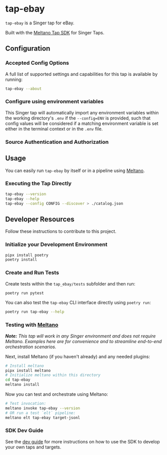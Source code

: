 # tap-ebay

`tap-ebay` is a Singer tap for eBay.

Built with the [Meltano Tap SDK](https://sdk.meltano.com) for Singer Taps.

<!--

Developer TODO: Update the below as needed to correctly describe the install procedure. For instance, if you do not have a PyPi repo, or if you want users to directly install from your git repo, you can modify this step as appropriate.

## Installation

Install from PyPi:

```bash
pipx install tap-ebay
```

Install from GitHub:

```bash
pipx install git+https://github.com/ORG_NAME/tap-ebay.git@main
```

-->

## Configuration

### Accepted Config Options

<!--
Developer TODO: Provide a list of config options accepted by the tap.

This section can be created by copy-pasting the CLI output from:

```
tap-ebay --about --format=markdown
```
-->

A full list of supported settings and capabilities for this
tap is available by running:

```bash
tap-ebay --about
```

### Configure using environment variables

This Singer tap will automatically import any environment variables within the working directory's
`.env` if the `--config=ENV` is provided, such that config values will be considered if a matching
environment variable is set either in the terminal context or in the `.env` file.

### Source Authentication and Authorization

<!--
Developer TODO: If your tap requires special access on the source system, or any special authentication requirements, provide those here.
-->

## Usage

You can easily run `tap-ebay` by itself or in a pipeline using [Meltano](https://meltano.com/).

### Executing the Tap Directly

```bash
tap-ebay --version
tap-ebay --help
tap-ebay --config CONFIG --discover > ./catalog.json
```

## Developer Resources

Follow these instructions to contribute to this project.

### Initialize your Development Environment

```bash
pipx install poetry
poetry install
```

### Create and Run Tests

Create tests within the `tap_ebay/tests` subfolder and
  then run:

```bash
poetry run pytest
```

You can also test the `tap-ebay` CLI interface directly using `poetry run`:

```bash
poetry run tap-ebay --help
```

### Testing with [Meltano](https://www.meltano.com)

_**Note:** This tap will work in any Singer environment and does not require Meltano.
Examples here are for convenience and to streamline end-to-end orchestration scenarios._

<!--
Developer TODO:
Your project comes with a custom `meltano.yml` project file already created. Open the `meltano.yml` and follow any "TODO" items listed in
the file.
-->

Next, install Meltano (if you haven't already) and any needed plugins:

```bash
# Install meltano
pipx install meltano
# Initialize meltano within this directory
cd tap-ebay
meltano install
```

Now you can test and orchestrate using Meltano:

```bash
# Test invocation:
meltano invoke tap-ebay --version
# OR run a test `elt` pipeline:
meltano elt tap-ebay target-jsonl
```

### SDK Dev Guide

See the [dev guide](https://sdk.meltano.com/en/latest/dev_guide.html) for more instructions on how to use the SDK to
develop your own taps and targets.
